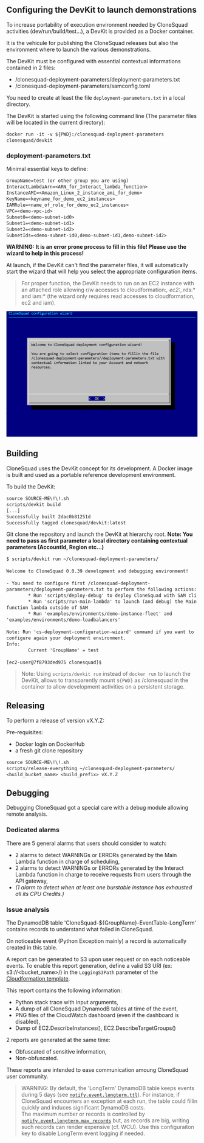 
## Configuring the DevKit to launch demonstrations

To increase portability of execution environment needed by CloneSquad activities (dev/run/build/test...), a DevKit is provided as
a Docker container.

It is the vehicule for publishing the CloneSquad releases but also the environment where to launch the various demonstrations.

The DevKit must be configured with essential contextual informations contained in 2 files:
* /clonesquad-deployment-parameters/deployment-parameters.txt
* /clonesquad-deployment-parameters/samconfig.toml

You need to create at least the file `deployment-parameters.txt` in a local directory.

The DevKit is started using the following command line (The parameter files will be located in the current directory):
```shell
docker run -it -v ${PWD}:/clonesquad-deployment-parameters clonesquad/devkit
```

### deployment-parameters.txt

Minimal essential keys to define:

	GroupName=test (or other group you are using)
	InteractLambdaArn=<ARN_for_Interact_lambda_function>
	InstanceAMI=<Amazon_Linux_2_instance_ami_for_demo>
	KeyName=<keyname_for_demo_ec2_instances>
	IAMRole=<name_of_role_for_demo_ec2_instances>
	VPC=<demo-vpc-id>
	Subnet0=<demo-subnet-id0>
	Subnet1=<demo-subnet-id1>
	Subnet2=<demo-subnet-id2>
	SubnetIds=<demo-subnet-id0,demo-subnet-id1,demo-subnet-id2>

**WARNING: It is an error prone process to fill in this file! Please use the wizard to help in this process!**

At launch, if the DevKit can't find the parameter files, it will automatically start the wizard that will help you select the
appropriate configuration items.

> For proper function, the DevKit needs to run on an EC2 instance with an attached role allowing r/w accesses to cloudformation:*, ec2:*, rds:* and iam:* (the wizard only requires read accesses to cloudformation, ec2 and iam).

![ConfigurationWizard](ConfigurationWizard.png)

## Building

CloneSquad uses the DevKit concept for its development. A Docker image is built and used as a portable reference development environment.

To build the DevKit:
```shell
source SOURCE-ME\!\!.sh
scripts/devkit build
[...]
Successfully built 2dac0b81251d
Successfully tagged clonesquad/devkit:latest
```

Git clone the repository and launch the DevKit at hierarchy root. 
**Note: You need to pass as first parameter a local directory containing contextual parameters (AccountId, Region etc...)**
```shell
$ scripts/devkit run ~/clonesquad-deployment-parameters/

Welcome to CloneSquad 0.0.39 development and debugging environment!

- You need to configure first /clonesquad-deployment-parameters/deployment-parameters.txt to perform the following actions:
        * Run 'scripts/deploy-debug' to deploy CloneSquad with SAM cli
        * Run 'scripts/run-main-lambda' to launch (and debug) the Main function lambda outside of SAM
        * Run 'examples/environments/demo-instance-fleet' and 'examples/environments/demo-loadbalancers'

Note: Run 'cs-deployment-configuration-wizard' command if you want to configure again your deployment environment.
Info:
        Current 'GroupName' = test

[ec2-user@7f8793ded975 clonesquad]$
```

> Note: Using `scripts/devkit run` instead of `docker run` to launch the DevKit, allows to transparently mount `${PWD}` 
as /clonesquad in the container to allow development activities on a persistent storage.

## Releasing

To perform a release of version vX.Y.Z:

Pre-requisites:
* Docker login on DockerHub
* a fresh git clone repository

```shell
source SOURCE-ME\!\!.sh
scripts/release-everything ~/clonesquad-deployment-parameters/ <build_bucket_name> <build_prefix> vX.Y.Z
```


## Debugging 

Debugging CloneSquad got a special care with a debug module allowing remote analysis.

### Dedicated alarms

There are 5 general alarms that users should consider to watch:
* 2 alarms to detect WARNINGs or ERRORs generated by the Main Lambda function in charge of scheduling,
* 2 alarms to detect WARNINGs or ERRORs generated by the Interact Lambda function in charge to receive requests from users through the API gateway,
* *(1 alarm to detect when at least one burstable instance has exhausted all its CPU Credits.)*

### Issue analysis

The DynamodDB table 'CloneSquad-${GroupName}-EventTable-LongTerm' contains records to understand what failed in CloneSquad.

On noticeable event (Python Exception mainly) a record is automatically created in this table.

A report can be generated to S3 upon user request or on each noticeable events. To enable this report generation, define a valid 
S3 URI (ex: s3://<bucket_name>/<prefix>) in the `LoggingS3Path` parameter of the [Cloudformation template](../template.yaml).   

This report contains the following information:
* Python stack trace with input arguments,
* A dump of all CloneSquad DynamodB tables at time of the event,
* PNG files of the CloudWatch dashboard (even if the dashboard is disabled),
* Dump of EC2.DescribeInstances(), EC2.DescribeTargetGroups()

2 reports are generated at the same time: 
* Obfuscated of sensitive information,
* Non-obfuscated.

These reports are intended to ease communication amoung CloneSquad user community.

> WARNING: By default, the 'LongTerm' DynamoDB table keeps events during 5 days (see [`notify.event.longterm.ttl`](CONFIGURATION_REFERENCE.md#notifyeventlongtermttl)). For instance, if CloneSquad encounters an exception at each run, the table could fillin quickly and induces significant DynamoDB costs.   
The maximum number or records is controlled by [`notify.event.longterm.max_records`](CONFIGURATION_REFERENCE.md#notifyeventlongtermmax_records) but, as records are big, writing such records can render expensive (cf. WCU). Use this configuraiton key to disable LongTerm event logging if needed.
